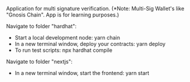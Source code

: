 Application for multi signature verification. 
(*Note: Multi-Sig Wallet's like "Gnosis Chain".  App is for learning purposes.)

Navigate to folder "hardhat":
- Start a local development node: yarn chain    
- In a new terminal window, deploy your contracts: yarn deploy
- To run test scripts: npx hardhat compile
   
Navigate to folder "nextjs":
- In a new terminal window, start the frontend: yarn start
